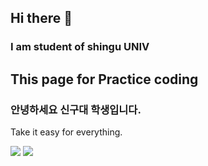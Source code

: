 ## Hi there 👋


### I am student of shingu UNIV 
## This page for Practice coding 
###  안녕하세요 신구대 학생입니다.
Take it easy for everything.

<img src="https://img.shields.io/badge/Python-3776AB?style=for-the-badge&logo=Python&logoColor=white">
<img src="https://img.shields.io/badge/Eclipse-IDE-2C2255?style=for-the-badge&logo=EclipseIDE&logoColor=white">
